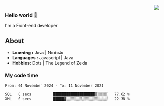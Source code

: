 <img align='right' src="https://github-readme-stats.vercel.app/api?username=jumodada&show_icons=true&theme=vue">

### Hello world 👋

I'm a Front-end developer 
    
## About
-  **Learning :** Java | NodeJs
-  **Languages :** Javascript | Java
-  **Hobbies:** Dota | The Legend of Zelda

### My code time

<!--START_SECTION:waka-->

```txt
From: 04 November 2024 - To: 11 November 2024

SQL   0 secs          ███████████████████▒░░░░░   77.62 %
XML   0 secs          █████▓░░░░░░░░░░░░░░░░░░░   22.38 %
```

<!--END_SECTION:waka-->
